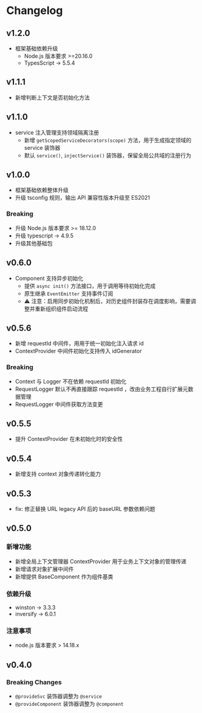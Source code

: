 # Changelog

## v1.2.0

* 框架基础依赖升级
  - Node.js 版本要求 >=20.16.0
  - TypesScript -> 5.5.4


## v1.1.1

* 新增判断上下文是否初始化方法

## v1.1.0

* service 注入管理支持领域隔离注册
  - 新增 `getScopedServiceDecorators(scope)` 方法，用于生成指定领域的 service 装饰器
  - 默认 `service()`, `injectService()` 装饰器，保留全局公共域的注册行为

## v1.0.0

* 框架基础依赖整体升级
* 升级 tsconfig 规则，输出 API 兼容性版本升级至 ES2021

### Breaking
* 升级 Node.js 版本要求 >= 18.12.0
* 升级 typescript -> 4.9.5
* 升级其他基础包


## v0.6.0

* Component 支持异步初始化
  * 提供 `async init()` 方法接口，用于调用等待初始化完成
  * 原生继承 `EventEmitter` 支持事件订阅
  * ⚠ 注意：启用同步初始化机制后，对历史组件封装存在调度影响，需要调整并重新组织组件启动流程

## v0.5.6

* 新增 requestId 中间件，用用于统一初始化注入请求 id
* ContextProvider 中间件初始化支持传入 idGenerator

### Breaking
* Context 与 Logger 不在依赖 requestId 初始化
* RequestLogger 默认不再直接跟踪 requestId ，改由业务工程自行扩展元数据管理
* RequestLogger 中间件获取方法变更

## v0.5.5

* 提升 ContextProvider 在未初始化时的安全性

## v0.5.4 

* 新增支持 context 对象传递转化能力

## v0.5.3

* fix: 修正替换 URL legacy API 后的 baseURL 参数依赖问题 

## v0.5.0

### 新增功能

* 新增全局上下文管理器 ContextProvider 用于业务上下文对象的管理传递
* 新增请求对象扩展中间件
* 新增提供 BaseComponent 作为组件基类


### 依赖升级
  - winston -> 3.3.3
  - inversify -> 6.0.1


### 注意事项

* node.js 版本要求 > 14.18.x


## v0.4.0

### Breaking Changes

* `@provideSvc` 装饰器调整为 `@service`
* `@provideComponent` 装饰器调整为 `@component`
